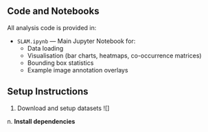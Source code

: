 
## Code and Notebooks

All analysis code is provided in:
- `SLAM.ipynb` — Main Jupyter Notebook for:
  - Data loading
  - Visualisation (bar charts, heatmaps, co-occurrence matrices)
  - Bounding box statistics
  - Example image annotation overlays

## Setup Instructions

1. Download and setup datasets
   ![]

n. **Install dependencies**
   ```bash
